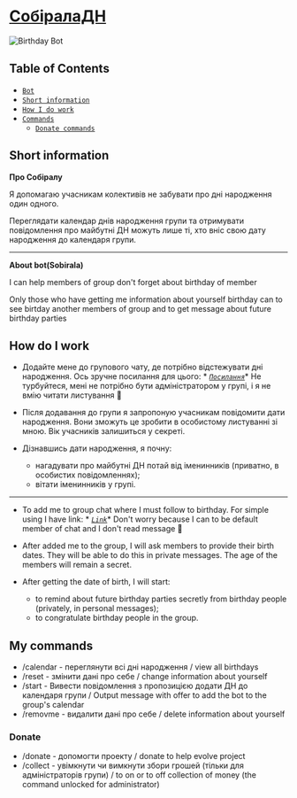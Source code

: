 # **[СобіралаДН](https://t.me/sobiralaDNBot)**

![Birthday Bot](https://img.icons8.com/bubbles/100/000000/birthday.png)

## Table of Contents

- [`Bot`](https://t.me/sobiralaDNBot)
- [`Short information`](#short-information)
- [`How I do work`](#how-do-i-work)
- [`Commands`](#my-commands)
    - [`Donate commands`](#donate)

## Short information

**Про Собіралу**

Я допомагаю учасникам колективів не забувати про дні народження один одного.

Переглядати календар днів народження групи та отримувати повідомлення про майбутні ДН можуть лише ті, хто вніс свою дату
народження до календаря групи.

---------------------------

**About bot(Sobirala)**

I can help members of group don't forget about birthday of member

Only those who have getting me information about yourself birthday can to see birtday another members of group and to
get message about future birthday parties

## How do I work

- Додайте мене до групового чату, де потрібно відстежувати дні народження. Ось зручне посилання для цього: *
  *[`Посилання`](https://t.me/sobiralaDNBot?startgroup=1)**
  Не турбуйтеся, мені не потрібно бути адміністратором у групі, і я не вмію читати листування 🙈

- Після додавання до групи я запропоную учасникам повідомити дати народження. Вони зможуть це зробити в особистому
  листуванні зі мною. Вік учасників залишиться у секреті.

- Дізнавшись дати народження, я почну:
    - нагадувати про майбутні ДН потай від іменинників (приватно, в особистих повідомленнях);
    - вітати іменинників у групі.

------------------------------

- To add me to group chat where I must follow to birthday. For simple using I have link: *
  *[`Link`](https://t.me/sobiralaDNBot?startgroup=1)**
  Don't worry because I can to be default member of chat and I don't read message 🙈

- After added me to the group, I will ask members to provide their birth dates. They will be able to do this in private
  messages. The age of the members will remain a secret.

- After getting the date of birth, I will start:
    - to remind about future birthday parties secretly from birthday people (privately, in personal messages);
    - to congratulate birthday people in the group.

## My commands

- /calendar - переглянути всі дні народження / view all birthdays
- /reset - змінити дані про себе / change information about yourself
- /start - Вивести повідомлення з пропозицією додати ДН до календаря групи / Output message with offer to add the bot to
  the group's calendar
- /removme - видалити дані про себе / delete information about yourself

### Donate

- /donate - допомогти проекту / donate to help evolve project
- /collect - увімкнути чи вимкнути збори грошей (тільки для адміністраторів групи) / to on or to off collection of
  money (the command unlocked for administrator)
